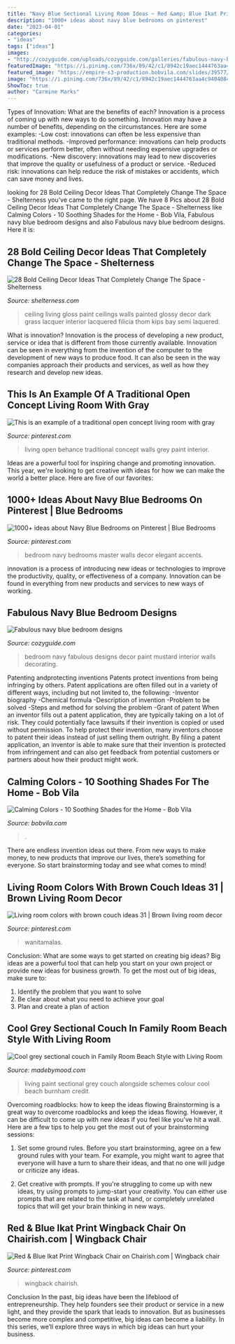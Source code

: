 ```yaml
---
title: "Navy Blue Sectional Living Room Ideas ~ Red &amp; Blue Ikat Print Wingback Chair On Chairish.com"
description: "1000+ ideas about navy blue bedrooms on pinterest"
date: "2023-04-01"
categories:
- "ideas"
tags: ["ideas"]
images:
- "http://cozyguide.com/uploads/cozyguide.com/galleries/fabulous-navy-blue-bedroom-designs-3.jpg"
featuredImage: "https://i.pinimg.com/736x/89/42/c1/8942c19aec1444763aa4c9404884eb2f--ikat-print-wingback-chairs.jpg"
featured_image: "https://empire-s3-production.bobvila.com/slides/39577/original/best_calming_paint_colors.jpg?1601413809"
image: "https://i.pinimg.com/736x/89/42/c1/8942c19aec1444763aa4c9404884eb2f--ikat-print-wingback-chairs.jpg"
ShowToc: true
author: "Carmine Marks"
---
```



Types of Innovation: What are the benefits of each?
Innovation is a process of coming up with new ways to do something. Innovation may have a number of benefits, depending on the circumstances. Here are some examples: 
-Low cost: innovations can often be less expensive than traditional methods.
-Improved performance: innovations can help products or services perform better, often without needing expensive upgrades or modifications.
-New discovery: innovations may lead to new discoveries that improve the quality or usefulness of a product or service.
-Reduced risk: innovations can help reduce the risk of mistakes or accidents, which can save money and lives.

	

		
looking for 28 Bold Ceiling Decor Ideas That Completely Change The Space - Shelterness you've came to the right page. We have 8 Pics about 28 Bold Ceiling Decor Ideas That Completely Change The Space - Shelterness like Calming Colors - 10 Soothing Shades for the Home - Bob Vila, Fabulous navy blue bedroom designs and also Fabulous navy blue bedroom designs. Here it is:
		
    
## 28 Bold Ceiling Decor Ideas That Completely Change The Space - Shelterness

<img loading=lazy src="https://i.shelterness.com/2016/05/grass-green-living-room-ceiling.jpg" onerror="this.onerror=null;this.src='https://tse2.mm.bing.net/th?id=OIP.giF8DBegLOSElf_eu0YAFAHaLL&amp;pid=15.1';" alt="28 Bold Ceiling Decor Ideas That Completely Change The Space - Shelterness">

_Source: shelterness.com_

>ceiling living gloss paint ceilings walls painted glossy decor dark grass lacquer interior lacquered filicia thom kips bay semi laquered. 

	

What is innovation?
Innovation is the process of developing a new product, service or idea that is different from those currently available. Innovation can be seen in everything from the invention of the computer to the development of new ways to produce food. It can also be seen in the way companies approach their products and services, as well as how they research and develop new ideas.

    
## This Is An Example Of A Traditional Open Concept Living Room With Gray

<img loading=lazy src="https://i.pinimg.com/736x/d0/0a/50/d00a50bed959cd7fbe310dc42ca6cd3e.jpg" onerror="this.onerror=null;this.src='https://tse2.mm.bing.net/th?id=OIP.GV__3-OCiMMv7v-aOK8cKgHaJ3&amp;pid=15.1';" alt="This is an example of a traditional open concept living room with gray">

_Source: pinterest.com_

>living open behance traditional concept walls grey paint interior. 

	

Ideas are a powerful tool for inspiring change and promoting innovation. This year, we're looking to get creative with ideas for how we can make the world a better place. Here are five of our favorites: 

    
## 1000+ Ideas About Navy Blue Bedrooms On Pinterest | Blue Bedrooms

<img loading=lazy src="https://i.pinimg.com/736x/94/f7/0e/94f70ecc180937c3c4459b7faeb26a2c--navy-blue-bedrooms-navy-blue-accents-bedroom.jpg" onerror="this.onerror=null;this.src='https://tse1.mm.bing.net/th?id=OIP.P6fK_-YagmrAydC7a5QOxgHaJ0&amp;pid=15.1';" alt="1000+ ideas about Navy Blue Bedrooms on Pinterest | Blue Bedrooms">

_Source: pinterest.com_

>bedroom navy bedrooms master walls decor elegant accents. 

	

innovation is a process of introducing new ideas or technologies to improve the productivity, quality, or effectiveness of a company. Innovation can be found in everything from new products and services to new ways of working. 

    
## Fabulous Navy Blue Bedroom Designs

<img loading=lazy src="http://cozyguide.com/uploads/cozyguide.com/galleries/fabulous-navy-blue-bedroom-designs-3.jpg" onerror="this.onerror=null;this.src='https://tse4.mm.bing.net/th?id=OIP.XMoR0lJPgx3tqriDgRcv2QHaL2&amp;pid=15.1';" alt="Fabulous navy blue bedroom designs">

_Source: cozyguide.com_

>bedroom navy fabulous designs decor paint mustard interior walls decorating. 

	

Patenting andprotecting inventions
Patents protect inventions from being infringing by others. Patent applications are often filled out in a variety of different ways, including but not limited to, the following: 
-Inventor biography 
-Chemical formula 
-Description of invention 
-Problem to be solved 
-Steps and method for solving the problem 
-Grant of patent 
When an inventor fills out a patent application, they are typically taking on a lot of risk. They could potentially face lawsuits if their invention is copied or used without permission. To help protect their invention, many inventors choose to patent their ideas instead of just selling them outright. By filing a patent application, an inventor is able to make sure that their invention is protected from infringement and can also get feedback from potential customers or partners about how their product might work.

    
## Calming Colors - 10 Soothing Shades For The Home - Bob Vila

<img loading=lazy src="https://empire-s3-production.bobvila.com/slides/39577/original/best_calming_paint_colors.jpg?1601413809" onerror="this.onerror=null;this.src='https://tse3.mm.bing.net/th?id=OIP.kaXsxb2P-xAXjOrh2fxgtgHaFX&amp;pid=15.1';" alt="Calming Colors - 10 Soothing Shades for the Home - Bob Vila">

_Source: bobvila.com_

>. 

	

There are endless invention ideas out there. From new ways to make money, to new products that improve our lives, there’s something for everyone. So start brainstorming today and see what comes to mind!

    
## Living Room Colors With Brown Couch Ideas 31 | Brown Living Room Decor

<img loading=lazy src="https://i.pinimg.com/736x/42/da/d3/42dad3f5a6cc9ad81b8c4978f635968f.jpg" onerror="this.onerror=null;this.src='https://tse1.mm.bing.net/th?id=OIP.0xGXz16DVCwJ0e4zR-zSZAHaHa&amp;pid=15.1';" alt="Living room colors with brown couch ideas 31 | Brown living room decor">

_Source: pinterest.com_

>wanitamalas. 

	

Conclusion: What are some ways to get started on creating big ideas?
Big ideas are a powerful tool that can help you start on your own project or provide new ideas for business growth. To get the most out of big ideas, make sure to:
1. Identify the problem that you want to solve
2. Be clear about what you need to achieve your goal
3. Plan and create a plan of action

    
## Cool Grey Sectional Couch In Family Room Beach Style With Living Room

<img loading=lazy src="https://madebymood.com/wp-content/uploads/2015/08/Cool-grey-sectional-couch-in-Family-Room-Beach-Style-with-Living-Room-Paint-next-to-Living-Room-Paint-Color-alongside-Blue-Living-Room-andLiving-Room-Colour-Schemes-.jpg" onerror="this.onerror=null;this.src='https://tse3.mm.bing.net/th?id=OIP.lum32Ro717aDjSs99D1GWwHaJ2&amp;pid=15.1';" alt="Cool grey sectional couch in Family Room Beach Style with Living Room">

_Source: madebymood.com_

>living paint sectional grey couch alongside schemes colour cool beach burnham credit. 

	

Overcoming roadblocks: how to keep the ideas flowing
Brainstorming is a great way to overcome roadblocks and keep the ideas flowing. However, it can be difficult to come up with new ideas if you feel like you've hit a wall. Here are a few tips to help you get the most out of your brainstorming sessions:
1. Set some ground rules. Before you start brainstorming, agree on a few ground rules with your team. For example, you might want to agree that everyone will have a turn to share their ideas, and that no one will judge or criticize any ideas.

2. Get creative with prompts. If you're struggling to come up with new ideas, try using prompts to jump-start your creativity. You can either use prompts that are related to the task at hand, or completely unrelated topics that will get your brain thinking in new ways.


    
## Red &amp; Blue Ikat Print Wingback Chair On Chairish.com | Wingback Chair

<img loading=lazy src="https://i.pinimg.com/736x/89/42/c1/8942c19aec1444763aa4c9404884eb2f--ikat-print-wingback-chairs.jpg" onerror="this.onerror=null;this.src='https://tse4.mm.bing.net/th?id=OIP.cYvsj7Nu26oM2BhigcjQQQHaJ3&amp;pid=15.1';" alt="Red &amp; Blue Ikat Print Wingback Chair on Chairish.com | Wingback chair">

_Source: pinterest.com_

>wingback chairish. 

	

Conclusion
In the past, big ideas have been the lifeblood of entrepreneurship. They help founders see their product or service in a new light, and they provide the spark that leads to innovation. But as businesses become more complex and competitive, big ideas can become a liability. In this series, we’ll explore three ways in which big ideas can hurt your business.

